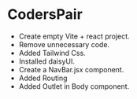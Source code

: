# CodersPair

- Create empty Vite + react project.
- Remove unnecessary code.
- Added Tailwind Css.
- Installed daisyUI.
- Create a NavBar.jsx component.
- Added Routing
- Added Outlet in Body component.



